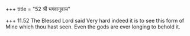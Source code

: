 +++
title = "52 श्री भगवानुवाच"

+++
11.52 The Blessed Lord said Very hard indeed it is to see this form of
Mine which thou hast seen. Even the gods are ever longing to behold it.
